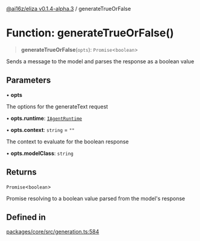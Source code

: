 [@ai16z/eliza v0.1.4-alpha.3](../index.md) / generateTrueOrFalse

# Function: generateTrueOrFalse()

> **generateTrueOrFalse**(`opts`): `Promise`\<`boolean`\>

Sends a message to the model and parses the response as a boolean value

## Parameters

• **opts**

The options for the generateText request

• **opts.runtime**: [`IAgentRuntime`](../interfaces/IAgentRuntime.md)

• **opts.context**: `string` = `""`

The context to evaluate for the boolean response

• **opts.modelClass**: `string`

## Returns

`Promise`\<`boolean`\>

Promise resolving to a boolean value parsed from the model's response

## Defined in

[packages/core/src/generation.ts:584](https://github.com/artela-network/focEliza/blob/main/packages/core/src/generation.ts#L584)
